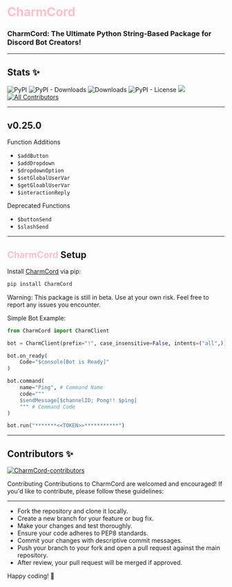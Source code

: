 # <span style="color:pink">CharmCord</span>

### CharmCord: The Ultimate Python String-Based Package for Discord Bot Creators!

---

## Stats ✨
![PyPI](https://img.shields.io/pypi/v/charmcord)
![PyPI - Downloads](https://img.shields.io/pypi/dm/aoipy?color=green&label=downloads)
![Downloads](https://static.pepy.tech/personalized-badge/aoipy?period=total&units=international_system&left_color=grey&right_color=green&left_text=downloads)
![PyPI - License](https://img.shields.io/pypi/l/aoipy)
![](https://tokei.rs/b1/github/tomschimansky/aoipy)
[![All Contributors](https://img.shields.io/badge/all_contributors-4-orange.svg?style=flat-square)](#contributors-)

---

## v0.25.0

Function Additions

- `$addButton`
- `$addDropdown`
- `$dropdownOption`
- `$setGlobalUserVar`
- `$getGloablUserVar`
- `$interactionReply`

Deprecated Functions

- `$buttonSend`
- `$slashSend`

--- 
## <span style="color:pink">CharmCord</span> Setup

Install [CharmCord](https://pypi.org/charmcord) via pip:

```bash
pip install CharmCord
```
Warning: This package is still in beta. Use at your own risk. Feel free to report any issues you encounter.

Simple Bot Example:
```python
from CharmCord import CharmClient

bot = CharmClient(prefix="!", case_insensitive=False, intents=("all",))

bot.on_ready(
    Code="$console[Bot is Ready]"
)

bot.command(
    name="Ping", # Command Name
    code="""
    $sendMessage[$channelID; Pong!! $ping]
    """ # Command Code
)

bot.run("*******<<TOKEN>>***********")
```
---

## Contributors ✨

<a href="https://github.com/LilbabxJJ-1/CharmCord/graphs/contributors">
  <img src="https://contrib.rocks/image?repo=LilbabxJJ-1/CharmCord"  alt="CharmCord-contributors"/>
</a>


Contributing
Contributions to CharmCord are welcomed and encouraged! If you'd like to contribute, please follow these guidelines:

--- 

- Fork the repository and clone it locally.
- Create a new branch for your feature or bug fix.
- Make your changes and test thoroughly.
- Ensure your code adheres to PEP8 standards.
- Commit your changes with descriptive commit messages.
- Push your branch to your fork and open a pull request against the main repository.
- After review, your pull request will be merged if approved.
  
Happy coding! 🚀
